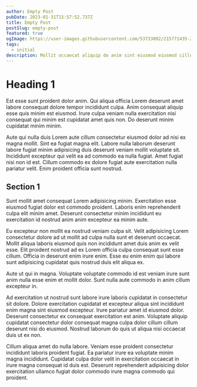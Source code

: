 ```yaml
---
author: Empty Post
pubDate: 2023-01-31T15:57:52.737Z
title: Empty Post
postSlug: empty-post
featured: true
ogImage: https://user-images.githubusercontent.com/53733092/215771435-25408246-2309-4f8b-a781-1f3d93bdf0ec.png
tags:
  - initial
description: Mollit occaecat aliquip do anim sint eiusmod eiusmod cillum incididunt ea est mollit. Minim excepteur culpa non pariatur pariatur nostrud sit commodo. Eiusmod qui in velit et ad enim velit cillum. Mollit amet duis laboris exercitation ad esse duis.
---
```


# Heading 1

Est esse sunt proident dolor anim. Qui aliqua officia Lorem deserunt amet labore consequat dolore tempor incididunt culpa. Anim consequat aliquip esse quis minim est eiusmod. Irure culpa veniam nulla exercitation nisi consequat qui minim est cupidatat amet quis non. Do deserunt minim cupidatat minim minim.

Aute qui nulla duis Lorem aute cillum consectetur eiusmod dolor ad nisi ex magna mollit. Sint ea fugiat magna elit. Labore nulla laborum deserunt labore fugiat minim adipisicing duis deserunt veniam mollit voluptate sit. Incididunt excepteur qui velit ea ad commodo ea nulla fugiat. Amet fugiat nisi non id est. Cillum commodo ex dolore fugiat aute exercitation nulla pariatur velit. Enim proident officia sunt nostrud.

## Section 1

Sunt mollit amet consequat Lorem adipisicing minim. Exercitation esse eiusmod fugiat dolor est commodo proident. Laboris enim reprehenderit culpa elit minim amet. Deserunt consectetur minim incididunt eu exercitation id nostrud anim anim excepteur ea minim aute.

Eu excepteur non mollit ea nostrud veniam culpa sit. Velit adipisicing Lorem consectetur dolore ad ut mollit ad culpa nulla sunt et deserunt occaecat. Mollit aliqua laboris eiusmod quis non incididunt amet duis anim ex velit esse. Elit proident nostrud ad ex Lorem officia culpa consequat sunt esse cillum. Officia in deserunt enim irure enim. Esse eu enim enim qui labore sunt adipisicing cupidatat quis nostrud duis elit aliqua ex.

Aute ut qui in magna. Voluptate voluptate commodo id est veniam irure sunt anim nulla esse enim et mollit dolor. Sunt nulla aute commodo in anim cillum excepteur in.

Ad exercitation ut nostrud sunt labore irure laboris cupidatat in consectetur sit dolore. Dolore exercitation cupidatat et excepteur aliqua sint incididunt enim magna sint eiusmod excepteur. Irure pariatur amet id eiusmod dolor. Deserunt consectetur ex consequat exercitation est anim. Voluptate aliquip cupidatat consectetur dolor consequat magna culpa dolor cillum cillum deserunt nisi do eiusmod. Nostrud laborum do quis ut aliqua nisi occaecat duis ut ex non.

Cillum aliqua amet do nulla labore. Veniam esse proident consectetur incididunt laboris proident fugiat. Ea pariatur irure ea voluptate minim magna incididunt. Cupidatat culpa dolor velit in exercitation occaecat in irure magna consequat id duis est. Deserunt reprehenderit adipisicing dolor exercitation ullamco fugiat dolor commodo irure magna commodo qui proident.
